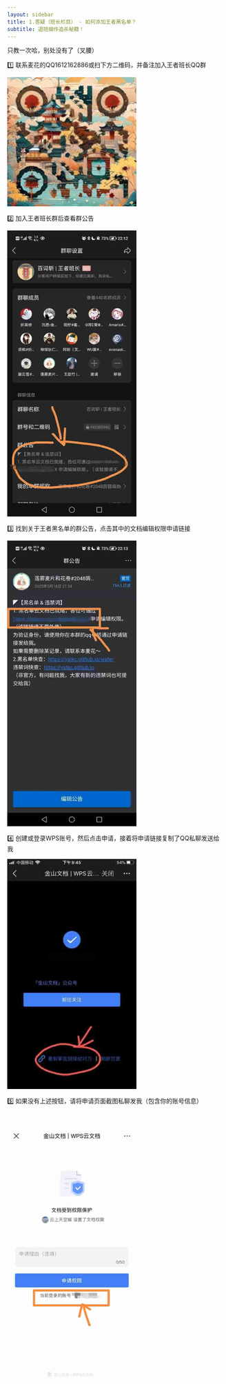 ```yaml
---
layout: sidebar
title: 1.答疑（班长栏目） - 如何添加王者黑名单？
subtitle: 退班细作追杀秘籍！
---
```


只教一次哈，别处没有了（叉腰）

1️⃣ 联系麦花的QQ<span class="copy-btn aquamarine">1612162886</span>或扫下方二维码，并备注加入王者班长QQ群

<img src="/assets/img/00189-712330916.jpg" style="width:300px;">

2️⃣ 加入王者班长群后查看群公告

<img src="/assets/img/group_compressed.jpg" style="width:300px;">

3️⃣ 找到关于王者黑名单的群公告，点击其中的文档编辑权限申请链接

<img src="/assets/img/notice_compressed.jpg" style="width:300px;">

4️⃣ 创建或登录WPS账号，然后点击申请，接着将申请链接复制了QQ私聊发送给我

<img src="/assets/img/apply1_compressed.jpg" style="width:300px;">

5️⃣ 如果没有上述按钮，请将申请页面截图私聊发我（包含你的账号信息）

<img src="/assets/img/apply2_compressed.jpg" style="width:300px;">

